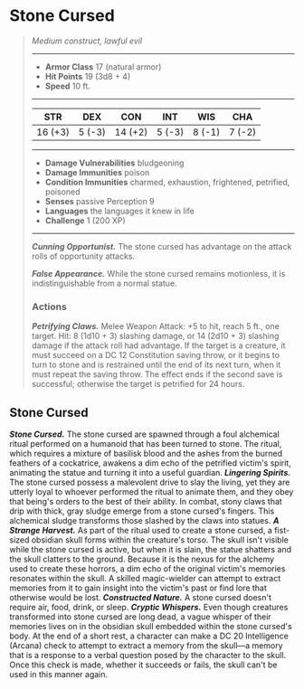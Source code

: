 # Stone Cursed
>*Medium construct, lawful evil*
>___
>- **Armor Class** 17 (natural armor)
>- **Hit Points** 19 (3d8 + 4)
>- **Speed** 10 ft.
>___
>|STR|DEX|CON|INT|WIS|CHA|
>|:---:|:---:|:---:|:---:|:---:|:---:|
>|16 (+3)|5 (-3)|14 (+2)|5 (-3)|8 (-1)|7 (-2)|
>___
>- **Damage Vulnerabilities** bludgeoning
>- **Damage Immunities** poison
>- **Condition Immunities** charmed, exhaustion, frightened, petrified, poisoned
>- **Senses** passive Perception 9
>- **Languages** the languages it knew in life
>- **Challenge** 1 (200 XP)
>___
>***Cunning Opportunist.*** The stone cursed has advantage on the attack rolls of opportunity attacks.  
>
>***False Appearance.*** While the stone cursed remains motionless, it is indistinguishable from a normal statue.  
>
>### Actions
>***Petrifying Claws.*** Melee Weapon Attack: +5 to hit, reach 5 ft., one target. Hit: 8 (1d10 + 3) slashing damage, or 14 (2d10 + 3) slashing damage if the attack roll had advantage. If the target is a creature, it must succeed on a DC 12 Constitution saving throw, or it begins to turn to stone and is restrained until the end of its next turn, when it must repeat the saving throw. The effect ends if the second save is successful; otherwise the target is petrified for 24 hours.
## Stone Cursed
***Stone Cursed.*** The stone cursed are spawned through a foul alchemical ritual performed on a humanoid that has been turned to stone. The ritual, which requires a mixture of basilisk blood and the ashes from the burned feathers of a cockatrice, awakens a dim echo of the petrified victim's spirit, animating the statue and turning it into a useful guardian.
***Lingering Spirits.*** The stone cursed possess a malevolent drive to slay the living, yet they are utterly loyal to whoever performed the ritual to animate them, and they obey that being's orders to the best of their ability. In combat, stony claws that drip with thick, gray sludge emerge from a stone cursed's fingers. This alchemical sludge transforms those slashed by the claws into statues.
***A Strange Harvest.*** As part of the ritual used to create a stone cursed, a fist-sized obsidian skull forms within the creature's torso. The skull isn't visible while the stone cursed is active, but when it is slain, the statue shatters and the skull clatters to the ground. Because it is the nexus for the alchemy used to create these horrors, a dim echo of the original victim's memories resonates within the skull. A skilled magic-wielder can attempt to extract memories from it to gain insight into the victim's past or find lore that otherwise would be lost.
***Constructed Nature.*** A stone cursed doesn't require air, food, drink, or sleep.
***Cryptic Whispers.*** Even though creatures transformed into stone cursed are long dead, a vague whisper of their memories lives on in the obsidian skull embedded within the stone cursed's body. At the end of a short rest, a character can make a DC 20 Intelligence (Arcana) check to attempt to extract a memory from the skull—a memory that is a response to a verbal question posed by the character to the skull. Once this check is made, whether it succeeds or fails, the skull can't be used in this manner again.